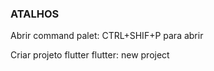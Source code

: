 ### ATALHOS

Abrir command palet:
CTRL+SHIF+P para abrir 

Criar projeto flutter
flutter: new project
